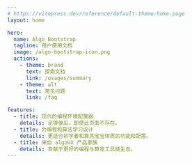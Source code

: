 ```yaml
---
# https://vitepress.dev/reference/default-theme-home-page
layout: home

hero:
  name: Algo Bootstrap
  tagline: 用户使用文档
  image: /algo-bootstrap-icon.png
  actions:
    - theme: brand
      text: 探索文档
      link: /usages/summary
    - theme: alt
      text: 常见问题
      link: /faq

features:
  - title: 现代的编程环境配置器
    details: 足够傻瓜，即使此页面不存在。
  - title: 为编程和算法学习设计
    details: 更适合初学者和算竞宝宝体质的功能和配置。
  - title: 来自 algoUX 产品家族
    details: 贡献于更好的编程与算竞工具链生态。
---
```

